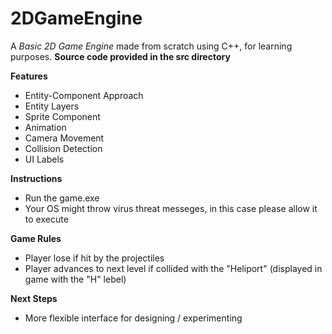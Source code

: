 # 2DGameEngine
A *Basic 2D Game Engine* made from scratch using C++, for learning purposes. **Source code provided in the src directory**

**Features**
* Entity-Component Approach
* Entity Layers
* Sprite Component
* Animation
* Camera Movement
* Collision Detection
* UI Labels

**Instructions**
* Run the game.exe
* Your OS might throw virus threat messeges, in this case please allow it to execute

**Game Rules**
* Player lose if hit by the projectiles
* Player advances to next level if collided with the "Heliport" (displayed in game with the "H" lebel)

**Next Steps**
* More flexible interface for designing / experimenting
